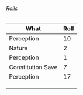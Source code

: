 ###### Rolls
| What              | Roll |
| ----------------- | ---- |
| Perception        | 10   |
| Nature            | 2    |
| Perception        | 1    |
| Constitution Save | 7    |
| Perception        | 17   | 
|                   |      |
|                   |      |
|                   |      |

